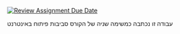 [![Review Assignment Due Date](https://classroom.github.com/assets/deadline-readme-button-22041afd0340ce965d47ae6ef1cefeee28c7c493a6346c4f15d667ab976d596c.svg)](https://classroom.github.com/a/C1S6S1cK)

עבודה זו נכתבה כמשימה שניה של הקורס סביבות פיתוח באינטרנט

